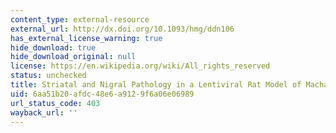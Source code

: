 ```yaml
---
content_type: external-resource
external_url: http://dx.doi.org/10.1093/hmg/ddn106
has_external_license_warning: true
hide_download: true
hide_download_original: null
license: https://en.wikipedia.org/wiki/All_rights_reserved
status: unchecked
title: Striatal and Nigral Pathology in a Lentiviral Rat Model of Machado-Joseph Disease
uid: 6aa51b20-afdc-48e6-a912-9f6a06e06989
url_status_code: 403
wayback_url: ''
---
```

